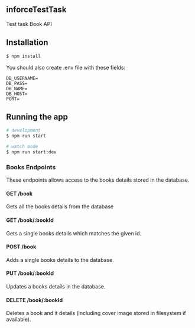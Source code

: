 ## inforceTestTask
Test task Book API

## Installation

```bash
$ npm install
```
You should also create .env file with these fields:
```
DB_USERNAME=
DB_PASS=
DB_NAME=
DB_HOST=
PORT=
```

## Running the app

```bash
# development
$ npm run start

# watch mode
$ npm run start:dev

```
### Books Endpoints

These endpoints allows access to the books details stored in the database.

#### GET /book

Gets all the books details from the database

#### GET /book/:bookId

Gets a single books details which matches the given id.

#### POST /book

Adds a single books details to the database.

#### PUT /book/:bookId

Updates a books details in the database.

#### DELETE /book/:bookId

Deletes a book and it details (including cover image stored in filesystem if available).

